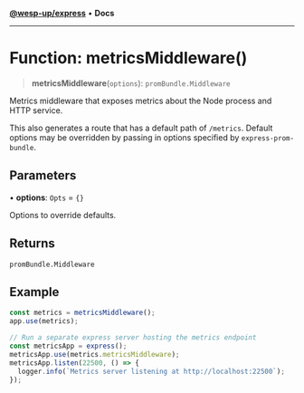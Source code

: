 [**@wesp-up/express**](../README.md) • **Docs**

***

# Function: metricsMiddleware()

> **metricsMiddleware**(`options`): `promBundle.Middleware`

Metrics middleware that exposes metrics about the Node process and HTTP
service.

This also generates a route that has a default path of `/metrics`. Default
options may be overridden by passing in options specified by
`express-prom-bundle`.

## Parameters

• **options**: `Opts` = `{}`

Options to override defaults.

## Returns

`promBundle.Middleware`

## Example

```typescript
const metrics = metricsMiddleware();
app.use(metrics);

// Run a separate express server hosting the metrics endpoint
const metricsApp = express();
metricsApp.use(metrics.metricsMiddleware);
metricsApp.listen(22500, () => {
  logger.info(`Metrics server listening at http://localhost:22500`);
});
```
